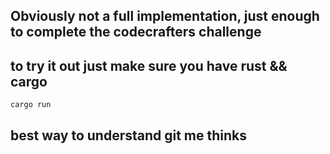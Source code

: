 ## Obviously not a full implementation, just enough to complete the codecrafters challenge

## to try it out just make sure you have rust && cargo

`cargo run`

## best way to understand git me thinks

